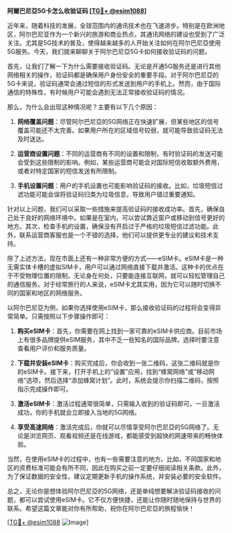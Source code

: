 **阿爾巴尼亞5G卡怎么收验证码 [[TG💪+ @esim1088](https://t.me/s/esim1088)]**

近年来，随着科技的发展，全球范围内的通讯技术也在飞速进步。特别是在欧洲地区，阿尔巴尼亚作为一个新兴的旅游和商业热点，其通讯网络的建设也受到了广泛关注。尤其是5G技术的普及，使得越来越多的人开始关注如何在阿尔巴尼亞使用5G服务。今天，我们就来聊聊关于阿尔巴尼亞5G卡如何接收验证码的问题。

首先，让我们了解一下为什么需要接收验证码。无论是开通5G服务还是进行其他网络相关的操作，验证码都是确保用户身份安全的重要手段。对于阿尔巴尼亞的5G卡来说，验证码通常会通过短信的形式发送到用户的手机上。然而，由于国际通信的特殊性，有时候用户可能会遇到无法正常接收验证码的情况。

那么，为什么会出现这种情况呢？主要有以下几个原因：

1. **网络覆盖问题**：尽管阿尔巴尼亞的5G网络正在快速扩展，但某些地区的信号覆盖可能还不太完善。如果用户所在的区域信号较弱，就可能导致验证码无法及时送达。

2. **运营商设置问题**：不同的运营商有不同的设置和限制，有时验证码的发送可能会受到这些限制的影响。例如，某些运营商可能会对国际短信收取额外费用，或者对特定国家的短信发送有所限制。

3. **手机设置问题**：用户的手机设置也可能影响验证码的接收。比如，垃圾短信过滤功能可能会误将验证码归类为垃圾信息，导致用户错过重要通知。

针对以上问题，我们可以采取一些措施来提高验证码的接收成功率。首先，确保自己处于良好的网络环境中。如果是在室内，可以尝试靠近窗户或移动到信号更好的地方。其次，检查手机的设置，确保没有开启过于严格的垃圾短信过滤功能。此外，联系运营商客服也是一个不错的选择，他们可以提供更专业的建议和技术支持。

除了上述方法，现在市面上还有一种非常方便的方式——eSIM卡。eSIM卡是一种无需实体卡槽的虚拟SIM卡，用户可以通过网络直接下载并激活。这种卡的优点在于不受物理位置的限制，无论身在何处，只要能连接互联网，就可以轻松管理自己的通信服务。对于经常旅行的人来说，eSIM卡尤其实用，因为它可以随时切换不同的国家和地区的网络服务。

以阿尔巴尼亞为例，如果你选择使用eSIM卡，那么接收验证码的过程将会变得异常简单。只需按照以下步骤操作即可：

1. **购买eSIM卡**：首先，你需要在网上找到一家可靠的eSIM卡供应商。目前市场上有很多品牌提供eSIM服务，其中不乏一些知名的国际品牌。选择时要注意查看用户评价和服务质量。

2. **下载并安装eSIM卡**：购买完成后，你会收到一张二维码，这张二维码就是你的eSIM卡。接下来，打开手机上的“设置”应用，找到“蜂窝网络”或“移动网络”选项，然后选择“添加蜂窝计划”。此时，系统会提示你扫描二维码，按照指示完成操作即可。

3. **激活eSIM卡**：激活过程通常很简单，只需输入收到的验证码即可。一旦激活成功，你的手机就会立即接入当地的5G网络。

4. **享受高速网络**：激活完成后，你就可以尽情享受阿尔巴尼亞的5G网络了。无论是浏览网页、观看视频还是在线游戏，都能感受到超快的网速带来的畅快体验。

当然，在使用eSIM卡的过程中，也有一些需要注意的地方。比如，不同国家和地区的资费标准可能会有所不同，因此在购买之前一定要仔细阅读相关条款。此外，为了保证数据的安全性，建议定期更新手机的操作系统，并安装必要的安全软件。

总之，无论你是想体验阿尔巴尼亞的5G网络，还是单纯想要解决验证码接收的问题，都可以尝试使用eSIM卡。它不仅方便快捷，还能让你随时随地保持与世界的联系。希望这篇文章能对你有所帮助，祝你在阿尔巴尼亞的旅程愉快！

[[TG💪+ @esim1088](https://t.me/s/esim1088) ![Image](https://i.postimg.cc/4NQfJmqS/Snipaste-2025-05-13-00-14-12.png)]